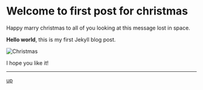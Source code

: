 # Welcome to first post for christmas

Happy marry christmas to all of you looking at this message lost in space.

**Hello world**, this is my first Jekyll blog post.

![Christmas](../../../images/2022-12-22.png)

I hope you like it!

---

[up](./)
